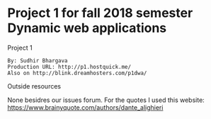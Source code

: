 # Project 1 for fall 2018 semester Dynamic web applications

Project 1

    By: Sudhir Bhargava
    Production URL: http://p1.hostquick.me/
    Also on http://blink.dreamhosters.com/p1dwa/

Outside resources

None besidres our issues forum. For the quotes I used this website: https://www.brainyquote.com/authors/dante_alighieri




